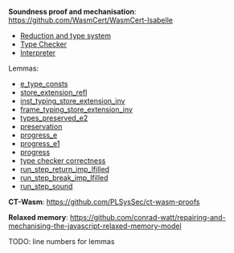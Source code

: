 **Soundness proof and mechanisation**:
https://github.com/WasmCert/WasmCert-Isabelle

- [Reduction and type system](https://github.com/WasmCert/WasmCert-Isabelle/blob/master/WebAssembly/Wasm.thy)
- [Type Checker](https://github.com/WasmCert/WasmCert-Isabelle/blob/master/WebAssembly/Wasm_Checker.thy)
- [Interpreter](https://github.com/WasmCert/WasmCert-Isabelle/blob/master/WebAssembly/Wasm_Interpreter.thy)

Lemmas:
- [e_type_consts](https://github.com/WasmCert/WasmCert-Isabelle/blob/master/WebAssembly/Wasm_Properties_Aux.thy#L1293)
- [store_extension_refl](https://github.com/WasmCert/WasmCert-Isabelle/blob/master/WebAssembly/Wasm_Properties_Aux.thy#L1395)
- [inst_typing_store_extension_inv](https://github.com/WasmCert/WasmCert-Isabelle/blob/master/WebAssembly/Wasm_Properties_Aux.thy#L1682)
- [frame_typing_store_extension_inv](https://github.com/WasmCert/WasmCert-Isabelle/blob/master/WebAssembly/Wasm_Properties_Aux.thy#L1733)
- [types_preserved_e2](https://github.com/WasmCert/WasmCert-Isabelle/blob/master/WebAssembly/Wasm_Properties.thy#L1542)
- [preservation](https://github.com/WasmCert/WasmCert-Isabelle/blob/master/WebAssembly/Wasm_Soundness.thy#L5)
- [progress_e](https://github.com/WasmCert/WasmCert-Isabelle/blob/master/WebAssembly/Wasm_Properties.thy#L2601)
- [progress_e1](https://github.com/WasmCert/WasmCert-Isabelle/blob/master/WebAssembly/Wasm_Properties.thy#L2998)
- [progress](https://github.com/WasmCert/WasmCert-Isabelle/blob/master/WebAssembly/Wasm_Soundness.thy#L24)
- [type checker correctness](https://github.com/WasmCert/WasmCert-Isabelle/blob/master/WebAssembly/Wasm_Checker_Properties.thy#L1630)
- [run_step_return_imp_lfilled](https://github.com/WasmCert/WasmCert-Isabelle/blob/master/WebAssembly/Wasm_Interpreter_Properties.thy#L1187)
- [run_step_break_imp_lfilled](https://github.com/WasmCert/WasmCert-Isabelle/blob/master/WebAssembly/Wasm_Interpreter_Properties.thy#L1132)
- [run_step_sound](https://github.com/WasmCert/WasmCert-Isabelle/blob/master/WebAssembly/Wasm_Interpreter_Properties.thy#L1769)

**CT-Wasm**:
https://github.com/PLSysSec/ct-wasm-proofs

**Relaxed memory**:
https://github.com/conrad-watt/repairing-and-mechanising-the-javascript-relaxed-memory-model

TODO: line numbers for lemmas
